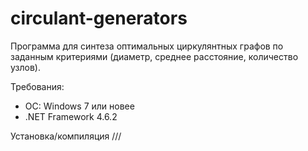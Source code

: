 # circulant-generators

Программа для синтеза оптимальных циркулянтных графов по заданным критериями (диаметр, среднее расстояние, количество узлов).

Требования:
- ОС: Windows 7 или новее
- .NET Framework 4.6.2

Установка/компиляция
///

